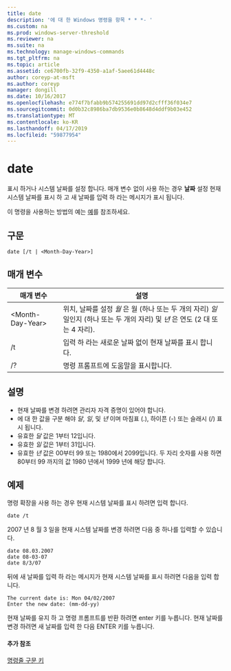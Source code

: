 ```yaml
---
title: date
description: '에 대 한 Windows 명령을 항목 * * *- '
ms.custom: na
ms.prod: windows-server-threshold
ms.reviewer: na
ms.suite: na
ms.technology: manage-windows-commands
ms.tgt_pltfrm: na
ms.topic: article
ms.assetid: ce6700fb-32f9-4350-a1af-5aee61d4448c
author: coreyp-at-msft
ms.author: coreyp
manager: dongill
ms.date: 10/16/2017
ms.openlocfilehash: e774f7bfabb9b574255691dd97d2cfff36f034e7
ms.sourcegitcommit: 0d0b32c8986ba7db9536e0b8648d4ddf9b03e452
ms.translationtype: MT
ms.contentlocale: ko-KR
ms.lasthandoff: 04/17/2019
ms.locfileid: "59877954"
---
```

# <a name="date"></a>date



표시 하거나 시스템 날짜를 설정 합니다. 매개 변수 없이 사용 하는 경우 **날짜** 설정 현재 시스템 날짜를 표시 하 고 새 날짜를 입력 하 라는 메시지가 표시 됩니다.

이 명령을 사용하는 방법의 예는 [예](#BKMK_examples)를 참조하세요.

## <a name="syntax"></a>구문

```
date [/t | <Month-Day-Year>]
```

## <a name="parameters"></a>매개 변수

|매개 변수|설명|
|---------|-----------|
|\<Month-Day-Year>|위치, 날짜를 설정 *월* 은 월 (하나 또는 두 개의 자리) *일* 일인지 (하나 또는 두 개의 자리) 및 *년* 은 연도 (2 대 또는 4 자리).|
|/t|입력 하 라는 새로운 날짜 없이 현재 날짜를 표시 합니다.|
|/?|명령 프롬프트에 도움말을 표시합니다.|

## <a name="remarks"></a>설명

-   현재 날짜를 변경 하려면 관리자 자격 증명이 있어야 합니다.
-   에 대 한 값을 구분 해야 *달*, *일*, 및 *년* 이며 마침표 (.), 하이픈 (-) 또는 슬래시 (/) 표시 됩니다.
-   유효한 *달* 값은 1부터 12입니다.
-   유효한 *일* 값은 1부터 31입니다.
-   유효한 *년* 값은 00부터 99 또는 1980에서 2099입니다. 두 자리 숫자를 사용 하면 80부터 99 까지의 값 1980 년에서 1999 년에 해당 합니다.

## <a name="BKMK_examples"></a>예제

명령 확장을 사용 하는 경우 현재 시스템 날짜를 표시 하려면 입력 합니다.
```
date /t
```
2007 년 8 월 3 일을 현재 시스템 날짜를 변경 하려면 다음 중 하나를 입력할 수 있습니다.
```
date 08.03.2007
date 08-03-07
date 8/3/07
```
뒤에 새 날짜를 입력 하 라는 메시지가 현재 시스템 날짜를 표시 하려면 다음을 입력 합니다.
```
The current date is: Mon 04/02/2007
Enter the new date: (mm-dd-yy)
```
현재 날짜를 유지 하 고 명령 프롬프트를 반환 하려면 enter 키를 누릅니다. 현재 날짜를 변경 하려면 새 날짜를 입력 한 다음 ENTER 키를 누릅니다.

#### <a name="additional-references"></a>추가 참조

[명령줄 구문 키](command-line-syntax-key.md)